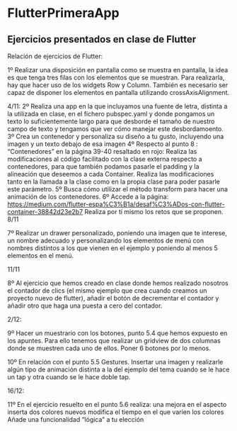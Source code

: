 # FlutterPrimeraApp

## Ejercicios presentados en clase de Flutter

Relación de ejercicios de Flutter:




1º Realizar una disposición en pantalla como se muestra en pantalla, la idea es que tenga tres filas con los elementos que se muestran.
Para realizarla, hay que hacer uso de los widgets Row y Column. También es necesario ser capaz de disponer los elementos en pantalla utilizando crossAxisAlignment.


 
4/11:
2º Realiza una app en la que incluyamos una fuente de letra, distinta a la utilizada en clase, en el fichero pubspec.yaml y donde pongamos un texto lo suficientemente largo para que desborde el tamaño de nuestro campo de texto y tengamos que ver cómo manejar este desbordamoento.
3º Crea un contenedor y personaliza su diseño a tu gusto, incluyendo una imagen y un texto debajo de esa imagen
4º Respecto al punto 8 : “Contenedores” en la página 39-40 resaltado en rojo: Realiza las modificaciones al código facilitado con la clase externa respecto a contenedores, para que también podamos pasarle el padding y la alineación que deseemos a cada Container. Realiza las modificaciones tanto en la llamada a la clase como en la propia clase para poder pasarle este parámetro.
5º Busca cómo utilizar el método transform para hacer una animación de los contenedores.
6º Accede a la página:
https://medium.com/flutter-espa%C3%B1a/desaf%C3%ADos-con-flutter-container-38842d23e2b7
Realiza por tí mismo los retos que se proponen. 
8/11

7º Realizar un drawer personalizado, poniendo una imagen que te interese, un nombre adecuado y personalizando los elementos de menú con nombres distintos a los que vienen en el ejemplo y poniendo al menos 5 elementos en el menú.

11/11

8º Al ejercicio que hemos creado en clase donde hemos realizado nosotros el contador de clics (el mismo ejemplo que crea cuando creamos un proyecto nuevo de flutter), añadir el botón de decrementar el contador y añadir otro que haga una puesta a cero del contador.

2/12:

9º Hacer un muestrario con los botones, punto 5.4  que hemos expuesto en los apuntes. Para ello tenemos que realizar un gridview de dos columnas donde se muestren cada uno de ellos. Poner 6 botones por lo menos.

10º En relación con el punto 5.5 Gestures. Insertar una imagen y realizarle algún tipo de animación distinta a la del ejemplo del tema cuando se le hace un tap y otra cuando se le hace doble tap.

16/12:

11º En el ejercicio resuelto en el punto 5.6 realiza:
una mejora en el aspecto 
inserta dos colores nuevos
modifica el tiempo en el que varíen los colores
Añade una funcionalidad “lógica” a tu elección

